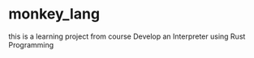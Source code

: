 # monkey_lang

this is a learning project from course Develop an Interpreter using Rust Programming

